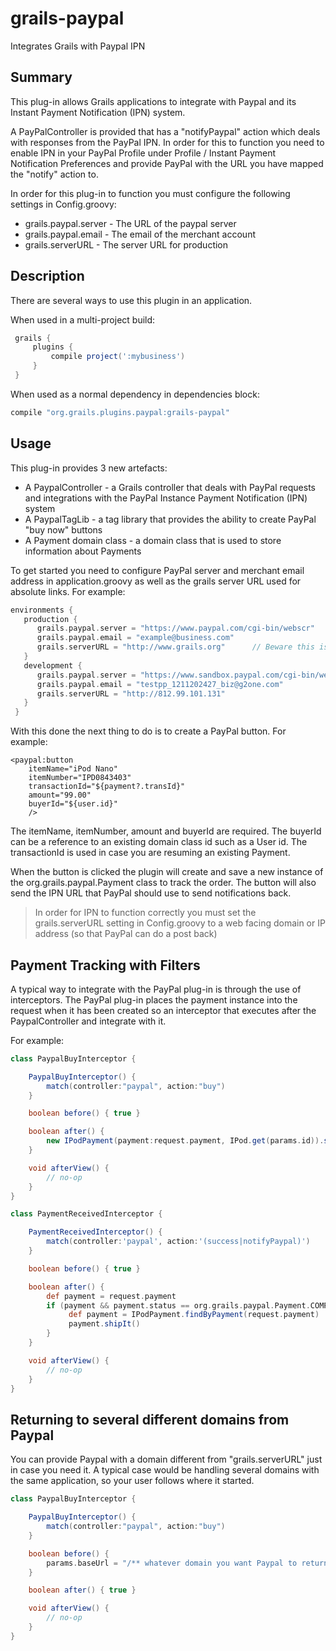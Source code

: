 # grails-paypal
Integrates Grails with Paypal IPN

Summary
-------
This plug-in allows Grails applications to integrate with Paypal and its Instant Payment Notification (IPN) system.

A PayPalController is provided that has a "notifyPaypal" action which deals with responses from the PayPal IPN. In order for this to function you need to enable IPN in your PayPal Profile under Profile / Instant Payment Notification Preferences and provide PayPal with the URL you have mapped the "notify" action to.

In order for this plug-in to function you must configure the following settings in Config.groovy:

* grails.paypal.server - The URL of the paypal server
* grails.paypal.email - The email of the merchant account
* grails.serverURL - The server URL for production

Description
-----------
There are several ways to use this plugin in an application.

When used in a multi-project build:
```groovy
 grails {
     plugins {
         compile project(':mybusiness')
     }
 }
```
 
When used as a normal dependency in dependencies block:
```groovy
compile "org.grails.plugins.paypal:grails-paypal"
```

Usage
-----
This plug-in provides 3 new artefacts:
 
* A PaypalController - a Grails controller that deals with PayPal requests and integrations with the PayPal Instance Payment Notification (IPN) system
* A PaypalTagLib - a tag library that provides the ability to create PayPal "buy now" buttons
* A Payment domain class - a domain class that is used to store information about Payments
 
To get started you need to configure PayPal server and merchant email address in application.groovy as well as the grails server URL used for absolute links. For example:

```groovy
environments { 
   production {
      grails.paypal.server = "https://www.paypal.com/cgi-bin/webscr"
      grails.paypal.email = "example@business.com"
      grails.serverURL = "http://www.grails.org"	  // Beware this is an application-wide setting	
   }
   development {
      grails.paypal.server = "https://www.sandbox.paypal.com/cgi-bin/webscr"
      grails.paypal.email = "testpp_1211202427_biz@g2one.com"
      grails.serverURL = "http://812.99.101.131"				
   }
 }
 ```

With this done the next thing to do is to create a PayPal button. For example:
```gsp
<paypal:button 
 	itemName="iPod Nano"
 	itemNumber="IPD0843403"
 	transactionId="${payment?.transId}"
 	amount="99.00"
 	buyerId="${user.id}"
 	/>
```
The itemName, itemNumber, amount and buyerId are required. The buyerId can be a reference to an existing domain class 
id such as a User id. The transactionId is used in case you are resuming an existing Payment.

When the button is clicked the plugin will create and save a new instance of the org.grails.paypal.Payment class to 
track the order. The button will also send the IPN URL that PayPal should use to send notifications back.

> In order for IPN to function correctly you must set the grails.serverURL setting in Config.groovy to a web facing 
> domain or IP address (so that PayPal can do a post back)
 
Payment Tracking with Filters
-----------------------------
A typical way to integrate with the PayPal plug-in is through the use of interceptors. The PayPal plug-in places the payment instance into the request when it has been created so an interceptor that executes after the PaypalController and integrate with it.

For example:
```groovy
class PaypalBuyInterceptor {

    PaypalBuyInterceptor() {
        match(controller:"paypal", action:"buy")
    }

    boolean before() { true }

    boolean after() {
        new IPodPayment(payment:request.payment, IPod.get(params.id)).save()
    }

    void afterView() {
        // no-op
    }
}

class PaymentReceivedInterceptor {

    PaymentReceivedInterceptor() {
        match(controller:'paypal', action:'(success|notifyPaypal)')
    }

    boolean before() { true }

    boolean after() {
        def payment = request.payment
        if (payment && payment.status == org.grails.paypal.Payment.COMPLETE) {
             def payment = IPodPayment.findByPayment(request.payment)
             payment.shipIt()
        }
    }

    void afterView() {
        // no-op
    }
}
```
Returning to several different domains from Paypal
--------------------------------------------------
You can provide Paypal with a domain different from "grails.serverURL" just in case you need it. A typical case would be handling several domains with the same application, so your user follows where it started.
```groovy
class PaypalBuyInterceptor {

    PaypalBuyInterceptor() {
        match(controller:"paypal", action:"buy")
    }

    boolean before() {
        params.baseUrl = "/** whatever domain you want Paypal to return once the payment is done *//"
    }

    boolean after() { true }

    void afterView() {
        // no-op
    }
}
```
